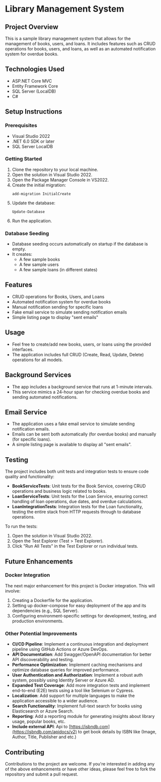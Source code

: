 # Library Management System

## Project Overview
This is a sample library management system that allows for the management of books, users, and loans. It includes features such as CRUD operations for books, users, and loans, as well as an automated notification system for overdue books.

## Technologies Used
- ASP.NET Core MVC
- Entity Framework Core
- SQL Server (LocalDB)
- C#

## Setup Instructions

### Prerequisites
- Visual Studio 2022
- .NET 6.0 SDK or later
- SQL Server LocalDB

### Getting Started
1. Clone the repository to your local machine.
2. Open the solution in Visual Studio 2022.
3. Open the Package Manager Console in VS2022.
4. Create the initial migration:
   ```
   add-migration InitialCreate
   ```
5. Update the database:
   ```
   Update-Database
   ```
6. Run the application.

### Database Seeding
- Database seeding occurs automatically on startup if the database is empty.
- It creates:
  - A few sample books
  - A few sample users
  - A few sample loans (in different states)

## Features
- CRUD operations for Books, Users, and Loans
- Automated notification system for overdue books
- Manual notification sending for specific loans
- Fake email service to simulate sending notification emails
- Simple listing page to display "sent emails"

## Usage
- Feel free to create/add new books, users, or loans using the provided interfaces.
- The application includes full CRUD (Create, Read, Update, Delete) operations for all models.

## Background Services
- The app includes a background service that runs at 1-minute intervals.
- This service mimics a 24-hour span for checking overdue books and sending automated notifications.

## Email Service
- The application uses a fake email service to simulate sending notification emails.
- Emails can be sent both automatically (for overdue books) and manually (for specific loans).
- A simple listing page is available to display all "sent emails".

## Testing
The project includes both unit tests and integration tests to ensure code quality and functionality:

- **BookServiceTests**: Unit tests for the Book Service, covering CRUD operations and business logic related to books.
- **LoanServiceTests**: Unit tests for the Loan Service, ensuring correct handling of loan operations, due dates, and overdue calculations.
- **LoanIntegrationTests**: Integration tests for the Loan functionality, testing the entire stack from HTTP requests through to database operations.

To run the tests:
1. Open the solution in Visual Studio 2022.
2. Open the Test Explorer (Test > Test Explorer).
3. Click "Run All Tests" in the Test Explorer or run individual tests.

## Future Enhancements

### Docker Integration
The next major enhancement for this project is Docker integration. This will involve:

1. Creating a Dockerfile for the application.
2. Setting up docker-compose for easy deployment of the app and its dependencies (e.g., SQL Server).
3. Configuring environment-specific settings for development, testing, and production environments.

### Other Potential Improvements
- **CI/CD Pipeline**: Implement a continuous integration and deployment pipeline using GitHub Actions or Azure DevOps.
- **API Documentation**: Add Swagger/OpenAPI documentation for better API discoverability and testing.
- **Performance Optimization**: Implement caching mechanisms and optimize database queries for improved performance.
- **User Authentication and Authorization**: Implement a robust auth system, possibly using Identity Server or Azure AD.
- **Expanded Test Coverage**: Add more integration tests and implement end-to-end (E2E) tests using a tool like Selenium or Cypress.
- **Localization**: Add support for multiple languages to make the application accessible to a wider audience.
- **Search Functionality**: Implement full-text search for books using Elasticsearch or Azure Search.
- **Reporting**: Add a reporting module for generating insights about library usage, popular books, etc.
- **Include external API**: Api to [https://isbndb.com](https://isbndb.com/apidocs/v2) to get book details by ISBN like (Image, Author, Title, Publisher and etc.)
## Contributing
Contributions to the project are welcome. If you're interested in adding any of the above enhancements or have other ideas, please feel free to fork the repository and submit a pull request.

